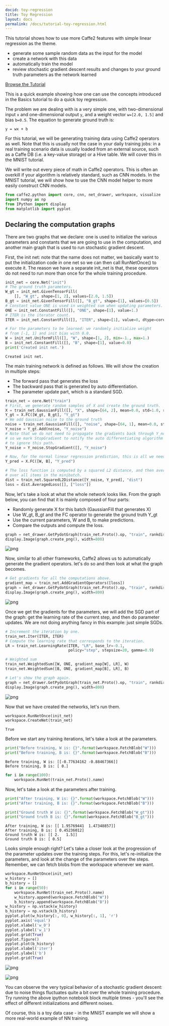 ```yaml
---
docid: toy-regression
title: Toy Regression
layout: docs
permalink: /docs/tutorial-toy-regression.html
---
```


This tutorial shows how to use more Caffe2 features with simple linear regression as the theme.

* generate some sample random data as the input for the model
* create a network with this data
* automatically train the model
* review stochastic gradient descent results and changes to your ground truth parameters as the network learned

[Browse the Tutorial](https://github.com/caffe2/caffe2/blob/master/caffe2/python/tutorials/Toy_Regression.ipynb)

This is a quick example showing how one can use the concepts introduced in the Basics tutorial to do a quick toy regression.

The problem we are dealing with is a very simple one, with two-dimensional input `x` and one-dimensional output `y`, and a weight vector `w=[2.0, 1.5]` and bias `b=0.5`. The equation to generate ground truth is:

```y = wx + b```

For this tutorial, we will be generating training data using Caffe2 operators as well. Note that this is usually not the case in your daily training jobs: in a real training scenario data is usually loaded from an external source, such as a Caffe DB (i.e. a key-value storage) or a Hive table. We will cover this in the MNIST tutorial.

We will write out every piece of math in Caffe2 operators. This is often an overkill if your algorithm is relatively standard, such as CNN models. In the MNIST tutorial, we will show how to use the CNN model helper to more easily construct CNN models.


```python
from caffe2.python import core, cnn, net_drawer, workspace, visualize
import numpy as np
from IPython import display
from matplotlib import pyplot
```

## Declaring the computation graphs

There are two graphs that we declare: one is used to initialize the various parameters and constants that we are going to use in the computation, and another main graph that is used to run stochastic gradient descent.

First, the init net: note that the name does not matter, we basically want to put the initialization code in one net so we can then call RunNetOnce() to execute it. The reason we have a separate init_net is that, these operators do not need to run more than once for the whole training procedure.


```python
init_net = core.Net("init")
# The ground truth parameters.
W_gt = init_net.GivenTensorFill(
    [], "W_gt", shape=[1, 2], values=[2.0, 1.5])
B_gt = init_net.GivenTensorFill([], "B_gt", shape=[1], values=[0.5])
# Constant value ONE is used in weighted sum when updating parameters.
ONE = init_net.ConstantFill([], "ONE", shape=[1], value=1.)
# ITER is the iterator count.
ITER = init_net.ConstantFill([], "ITER", shape=[1], value=0, dtype=core.DataType.INT32)

# For the parameters to be learned: we randomly initialize weight
# from [-1, 1] and init bias with 0.0.
W = init_net.UniformFill([], "W", shape=[1, 2], min=-1., max=1.)
B = init_net.ConstantFill([], "B", shape=[1], value=0.0)
print('Created init net.')
```

    Created init net.


The main training network is defined as follows. We will show the creation in multiple steps:
- The forward pass that generates the loss
- The backward pass that is generated by auto differentiation.
- The parameter update part, which is a standard SGD.


```python
train_net = core.Net("train")
# First, we generate random samples of X and create the ground truth.
X = train_net.GaussianFill([], "X", shape=[64, 2], mean=0.0, std=1.0, run_once=0)
Y_gt = X.FC([W_gt, B_gt], "Y_gt")
# We add Gaussian noise to the ground truth
noise = train_net.GaussianFill([], "noise", shape=[64, 1], mean=0.0, std=1.0, run_once=0)
Y_noise = Y_gt.Add(noise, "Y_noise")
# Note that we do not need to propagate the gradients back through Y_noise,
# so we mark StopGradient to notify the auto differentiating algorithm
# to ignore this path.
Y_noise = Y_noise.StopGradient([], "Y_noise")

# Now, for the normal linear regression prediction, this is all we need.
Y_pred = X.FC([W, B], "Y_pred")

# The loss function is computed by a squared L2 distance, and then averaged
# over all items in the minibatch.
dist = train_net.SquaredL2Distance([Y_noise, Y_pred], "dist")
loss = dist.AveragedLoss([], ["loss"])
```

Now, let's take a look at what the whole network looks like. From the graph below, you can find that it is mainly composed of four parts:

- Randomly generate X for this batch (GaussianFill that generates X)
- Use W_gt, B_gt and the FC operator to generate the ground truth Y_gt
- Use the current parameters, W and B, to make predictions.
- Compare the outputs and compute the loss.


```python
graph = net_drawer.GetPydotGraph(train_net.Proto().op, "train", rankdir="LR")
display.Image(graph.create_png(), width=800)
```

![png](../static/images/tutorial-toy1.png)


Now, similar to all other frameworks, Caffe2 allows us to automatically generate the gradient operators. let's do so and then look at what the graph becomes.


```python
# Get gradients for all the computations above.
gradient_map = train_net.AddGradientOperators([loss])
graph = net_drawer.GetPydotGraph(train_net.Proto().op, "train", rankdir="LR")
display.Image(graph.create_png(), width=800)
```




![png](../static/images/tutorial-toy2.png)



Once we get the gradients for the parameters, we will add the SGD part of the graph: get the learning rate of the current step, and then do parameter updates. We are not doing anything fancy in this example: just simple SGDs.


```python
# Increment the iteration by one.
train_net.Iter(ITER, ITER)
# Compute the learning rate that corresponds to the iteration.
LR = train_net.LearningRate(ITER, "LR", base_lr=-0.1,
                            policy="step", stepsize=20, gamma=0.9)

# Weighted sum
train_net.WeightedSum([W, ONE, gradient_map[W], LR], W)
train_net.WeightedSum([B, ONE, gradient_map[B], LR], B)

# Let's show the graph again.
graph = net_drawer.GetPydotGraph(train_net.Proto().op, "train", rankdir="LR")
display.Image(graph.create_png(), width=800)
```




![png](../static/images/tutorial-toy3.png)



Now that we have created the networks, let's run them.


```python
workspace.RunNetOnce(init_net)
workspace.CreateNet(train_net)
```




    True



Before we start any training iterations, let's take a look at the parameters.


```python
print("Before training, W is: {}".format(workspace.FetchBlob("W")))
print("Before training, B is: {}".format(workspace.FetchBlob("B")))
```

    Before training, W is: [[-0.77634162 -0.88467366]]
    Before training, B is: [ 0.]



```python
for i in range(100):
    workspace.RunNet(train_net.Proto().name)
```

Now, let's take a look at the parameters after training.


```python
print("After training, W is: {}".format(workspace.FetchBlob("W")))
print("After training, B is: {}".format(workspace.FetchBlob("B")))

print("Ground truth W is: {}".format(workspace.FetchBlob("W_gt")))
print("Ground truth B is: {}".format(workspace.FetchBlob("B_gt")))
```

    After training, W is: [[ 1.95769441  1.47348857]]
    After training, B is: [ 0.45236012]
    Ground truth W is: [[ 2.   1.5]]
    Ground truth B is: [ 0.5]


Looks simple enough right? Let's take a closer look at the progression of the parameter updates over the training steps. For this, let's re-initialize the parameters, and look at the change of the parameters over the steps. Remember, we can fetch blobs from the workspace whenever we want.


```python
workspace.RunNetOnce(init_net)
w_history = []
b_history = []
for i in range(50):
    workspace.RunNet(train_net.Proto().name)
    w_history.append(workspace.FetchBlob("W"))
    b_history.append(workspace.FetchBlob("B"))
w_history = np.vstack(w_history)
b_history = np.vstack(b_history)
pyplot.plot(w_history[:, 0], w_history[:, 1], 'r')
pyplot.axis('equal')
pyplot.xlabel('w_0')
pyplot.ylabel('w_1')
pyplot.grid(True)
pyplot.figure()
pyplot.plot(b_history)
pyplot.xlabel('iter')
pyplot.ylabel('b')
pyplot.grid(True)
```


![png](../static/images/tutorial-toy3.png)



![png](../static/images/tutorial-toy4.png)


You can observe the very typical behavior of a stochastic gradient descent: due to noise things fluctuates quite a bit over the whole training procedure. Try running the above ipython notebook block multiple times - you'll see the effect of different initializations and different noises.

Of course, this is a toy data case - in the MNIST example we will show a more real-world example of NN training.
